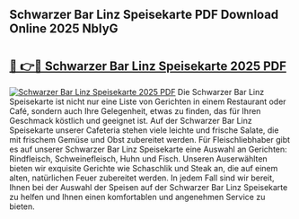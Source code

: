 ## Schwarzer Bar Linz Speisekarte PDF Download Online 2025 NbIyG

# <h2><a href="http://gc9va5.nevu.top/?p=Schwarzer+Bar+Linz+Speisekarte">🔗 👉🔴 Schwarzer Bar Linz Speisekarte 2025 PDF</a></h2>

[![Schwarzer Bar Linz Speisekarte 2025 PDF](https://i.imgur.com/dBaPXMq.png)](http://gc9va5.nevu.top/?p=Schwarzer+Bar+Linz+Speisekarte)
Die Schwarzer Bar Linz Speisekarte ist nicht nur eine Liste von Gerichten in einem Restaurant oder Café, sondern auch Ihre Gelegenheit, etwas zu finden, das für Ihren Geschmack köstlich und geeignet ist. Auf der Schwarzer Bar Linz Speisekarte unserer Cafeteria stehen viele leichte und frische Salate, die mit frischem Gemüse und Obst zubereitet werden. Für Fleischliebhaber gibt es auf unserer Schwarzer Bar Linz Speisekarte eine Auswahl an Gerichten: Rindfleisch, Schweinefleisch, Huhn und Fisch. Unseren Auserwählten bieten wir exquisite Gerichte wie Schaschlik und Steak an, die auf einem alten, natürlichen Feuer zubereitet werden. In jedem Fall sind wir bereit, Ihnen bei der Auswahl der Speisen auf der Schwarzer Bar Linz Speisekarte zu helfen und Ihnen einen komfortablen und angenehmen Service zu bieten.

